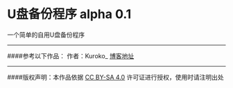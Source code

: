 # U盘备份程序 alpha 0.1
一个简单的自用U盘备份程序

----

####参考以下作品：
作者：Kuroko_	[博客地址](https://blog.csdn.net/weixin_44215175/article/details/103340480 "访问博客")

----

####版权声明：本作品依据 [CC BY-SA 4.0](https://creativecommons.org/licenses/by-sa/4.0/) 许可证进行授权，使用时请注明出处